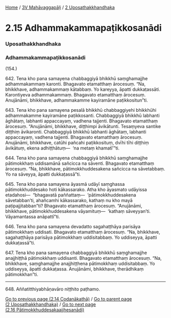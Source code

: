 
[Home](/) / [3V Mahāvaggapāḷi](../../3V.md) / [2 Uposathakkhandhaka](../2.md)

# 2.15 Adhammakammapaṭikkosanādi

### Uposathakkhandhaka

### Adhammakammapaṭikkosanādi

(154.)

642\. Tena kho pana samayena chabbaggiyā bhikkhū saṃghamajjhe adhammakammaṃ karonti. Bhagavato etamatthaṃ ārocesuṃ. “Na, bhikkhave, adhammakammaṃ kātabbaṃ. Yo kareyya, āpatti dukkaṭassāti. Karontiyeva adhammakammaṃ. Bhagavato etamatthaṃ ārocesuṃ. Anujānāmi, bhikkhave, adhammakamme kayiramāne paṭikkositun”ti.

643\. Tena kho pana samayena pesalā bhikkhū chabbaggiyehi bhikkhūhi adhammakamme kayiramāne paṭikkosanti. Chabbaggiyā bhikkhū labhanti āghātaṃ, labhanti appaccayaṃ, vadhena tajjenti. Bhagavato etamatthaṃ ārocesuṃ. “Anujānāmi, bhikkhave, diṭṭhimpi āvikātunti. Tesaṃyeva santike diṭṭhiṃ āvikaronti. Chabbaggiyā bhikkhū labhanti āghātaṃ, labhanti appaccayaṃ, vadhena tajjenti. Bhagavato etamatthaṃ ārocesuṃ. Anujānāmi, bhikkhave, catūhi pañcahi paṭikkosituṃ, dvīhi tīhi diṭṭhiṃ āvikātuṃ, ekena adhiṭṭhātuṃ—  ‘na metaṃ khamatī’”ti.

644\. Tena kho pana samayena chabbaggiyā bhikkhū saṃghamajjhe pātimokkhaṃ uddisamānā sañcicca na sāventi. Bhagavato etamatthaṃ ārocesuṃ. “Na, bhikkhave, pātimokkhuddesakena sañcicca na sāvetabbaṃ. Yo na sāveyya, āpatti dukkaṭassā”ti.

645\. Tena kho pana samayena āyasmā udāyī saṃghassa pātimokkhuddesako hoti kākassarako. Atha kho āyasmato udāyissa etadahosi—  “bhagavatā paññattaṃ—  ‘pātimokkhuddesakena sāvetabban’ti, ahañcamhi kākassarako, kathaṃ nu kho mayā paṭipajjitabban”ti? Bhagavato etamatthaṃ ārocesuṃ. “Anujānāmi, bhikkhave, pātimokkhuddesakena vāyamituṃ—  ‘kathaṃ sāveyyan’ti. Vāyamantassa anāpattī”ti.

646\. Tena kho pana samayena devadatto sagahaṭṭhāya parisāya pātimokkhaṃ uddisati. Bhagavato etamatthaṃ ārocesuṃ. “Na, bhikkhave, sagahaṭṭhāya parisāya pātimokkhaṃ uddisitabbaṃ. Yo uddiseyya, āpatti dukkaṭassā”ti.

647\. Tena kho pana samayena chabbaggiyā bhikkhū saṃghamajjhe anajjhiṭṭhā pātimokkhaṃ uddisanti. Bhagavato etamatthaṃ ārocesuṃ. “Na, bhikkhave, saṃghamajjhe anajjhiṭṭhena pātimokkhaṃ uddisitabbaṃ. Yo uddiseyya, āpatti dukkaṭassa. Anujānāmi, bhikkhave, therādhikaṃ pātimokkhan”ti.

---

648\. Aññatitthiyabhāṇavāro niṭṭhito paṭhamo.



[Go to previous page (2.14 Codanākathā)](2.14.md) / [Go to parent page (2 Uposathakkhandhaka)](../2.md) / [Go to next page (2.16 Pātimokkhuddesakaajjhesanādi)](2.16.md)


